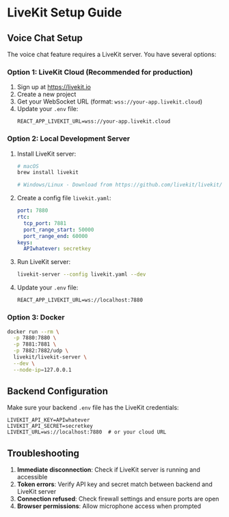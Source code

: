 # LiveKit Setup Guide

## Voice Chat Setup

The voice chat feature requires a LiveKit server. You have several options:

### Option 1: LiveKit Cloud (Recommended for production)
1. Sign up at https://livekit.io
2. Create a new project
3. Get your WebSocket URL (format: `wss://your-app.livekit.cloud`)
4. Update your `.env` file:
   ```
   REACT_APP_LIVEKIT_URL=wss://your-app.livekit.cloud
   ```

### Option 2: Local Development Server
1. Install LiveKit server:
   ```bash
   # macOS
   brew install livekit

   # Windows/Linux - Download from https://github.com/livekit/livekit/releases
   ```

2. Create a config file `livekit.yaml`:
   ```yaml
   port: 7880
   rtc:
     tcp_port: 7881
     port_range_start: 50000
     port_range_end: 60000
   keys:
     APIwhatever: secretkey
   ```

3. Run LiveKit server:
   ```bash
   livekit-server --config livekit.yaml --dev
   ```

4. Update your `.env` file:
   ```
   REACT_APP_LIVEKIT_URL=ws://localhost:7880
   ```

### Option 3: Docker
```bash
docker run --rm \
  -p 7880:7880 \
  -p 7881:7881 \
  -p 7882:7882/udp \
  livekit/livekit-server \
  --dev \
  --node-ip=127.0.0.1
```

## Backend Configuration

Make sure your backend `.env` file has the LiveKit credentials:
```
LIVEKIT_API_KEY=APIwhatever
LIVEKIT_API_SECRET=secretkey
LIVEKIT_URL=ws://localhost:7880  # or your cloud URL
```

## Troubleshooting

1. **Immediate disconnection**: Check if LiveKit server is running and accessible
2. **Token errors**: Verify API key and secret match between backend and LiveKit server
3. **Connection refused**: Check firewall settings and ensure ports are open
4. **Browser permissions**: Allow microphone access when prompted 